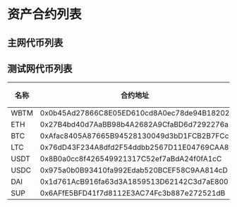 # 资产合约列表

## 主网代币列表



## 测试网代币列表

| 名称 | 合约地址  | 精度 |
| ---- | ---- | ---- |
| WBTM | 0x0b45Ad27866C8E05ED610cd8A0ec78de94B18202 | 18  |
| ETH  | 0x27B4bd40d7AaBB98b4A2682A9CfaBD6d7292276a | 18  |
| BTC  | 0xAfac8405A87665B94528130049d3bD1FCB2B7FCc | 18  |
| LTC  | 0x76dD43F234A8dfd2F54ddbb2567D11E04769CAA8 | 18  |
| USDT | 0x8B0a0cc8f426549921317C52ef7aBdA24f0fA1cC | 18  |
| USDC | 0x975a0b0B93410fa992Edab520BCEF58C9AA814cD | 18  |
| DAI  | 0x1d761AcB916fa63d3A1859513D62142C3d7aE800 | 18  |
| SUP  | 0x6AFfE5BFD41f7d8112E3AC74Fc3b887e272521dB | 18  |
